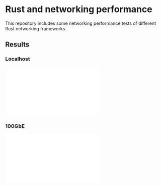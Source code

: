 # Rust and networking performance

This repository includes some networking performance tests of different Rust networking frameworks.

## Results

### Localhost

![Localhost](/results/localhost.pdf)


### 100GbE

![100gbe](/results/100gbe.pdf)